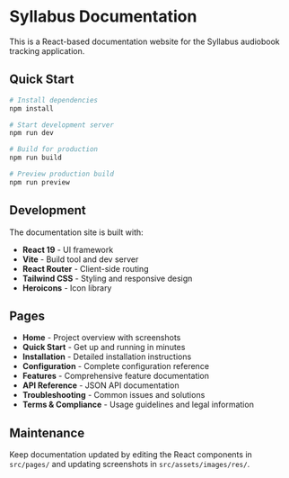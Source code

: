 # Syllabus Documentation

This is a React-based documentation website for the Syllabus audiobook tracking application.

## Quick Start

```bash
# Install dependencies
npm install

# Start development server
npm run dev

# Build for production
npm run build

# Preview production build
npm run preview
```

## Development

The documentation site is built with:

- **React 19** - UI framework  
- **Vite** - Build tool and dev server
- **React Router** - Client-side routing
- **Tailwind CSS** - Styling and responsive design
- **Heroicons** - Icon library

## Pages

- **Home** - Project overview with screenshots
- **Quick Start** - Get up and running in minutes
- **Installation** - Detailed installation instructions
- **Configuration** - Complete configuration reference
- **Features** - Comprehensive feature documentation
- **API Reference** - JSON API documentation
- **Troubleshooting** - Common issues and solutions
- **Terms & Compliance** - Usage guidelines and legal information

## Maintenance

Keep documentation updated by editing the React components in `src/pages/` and updating screenshots in `src/assets/images/res/`.
